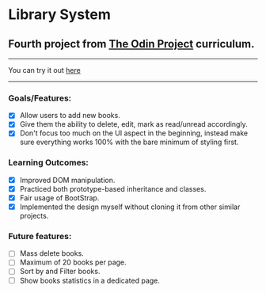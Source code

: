 # Library System
## Fourth project from [The Odin Project](https://www.theodinproject.com/lessons/node-path-javascript-library) curriculum.
---
You can try it out [here](https://kareemgamal1.github.io/Library-System/)
___


### Goals/Features: 
- [x] Allow users to add new books.
- [x] Give them the ability to delete, edit, mark as read/unread accordingly.
- [x] Don't focus too much on the UI aspect in the beginning, instead make sure everything works 100% with the bare minimum of styling first.

### Learning Outcomes: 
- [x] Improved DOM manipulation.
- [x] Practiced both prototype-based inheritance and classes.
- [x] Fair usage of BootStrap.
- [x] Implemented the design myself without cloning it from other similar projects.

### Future features:

- [ ] Mass delete books.
- [ ] Maximum of 20 books per page.
- [ ] Sort by and Filter books.
- [ ] Show books statistics in a dedicated page.